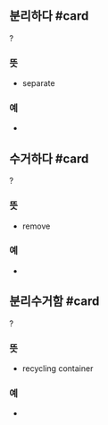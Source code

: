## 분리하다 #card
?
### 뜻
- separate
### 예
-

## 수거하다 #card
?
### 뜻
- remove
### 예
-
<!--SR:!2024-08-06,1,230-->

## 분리수거함 #card
?
### 뜻
- recycling container
### 예
-

